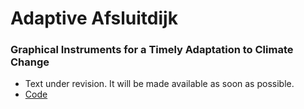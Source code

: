 # Adaptive Afsluitdijk
### Graphical Instruments for a Timely Adaptation to Climate Change 
* Text under revision. It will be made available as soon as possible. 
* [Code](https://github.com/luciofaso/Monitoring_DAP/blob/master/2_Afsluitdijk/Adaptive_Afsluitdijk.ipynb)